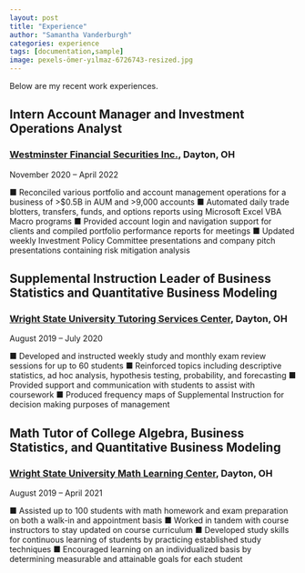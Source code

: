 ```yaml
---
layout: post
title: "Experience"
author: "Samantha Vanderburgh"
categories: experience
tags: [documentation,sample]
image: pexels-ömer-yılmaz-6726743-resized.jpg
---
```


Below are my recent work experiences.

## Intern Account Manager and Investment Operations Analyst
### [Westminster Financial Securities Inc.](https://www.westminsterfinancial.com/), Dayton, OH
November 2020 – April 2022 <br>

■ Reconciled various portfolio and account management operations for a business of >$0.5B in AUM and >9,000 accounts
■ Automated daily trade blotters, transfers, funds, and options reports using Microsoft Excel VBA Macro programs
■ Provided account login and navigation support for clients and compiled portfolio performance reports for meetings
■ Updated weekly Investment Policy Committee presentations and company pitch presentations containing risk mitigation analysis

## Supplemental Instruction Leader of Business Statistics and Quantitative Business Modeling
### [Wright State University Tutoring Services Center](https://www.wright.edu/student-success/academic-support/tutoring-services), Dayton, OH
August 2019 – July 2020 <br>

■ Developed and instructed weekly study and monthly exam review sessions for up to 60 students
■ Reinforced topics including descriptive statistics, ad hoc analysis, hypothesis testing, probability, and forecasting
■ Provided support and communication with students to assist with coursework
■ Produced frequency maps of Supplemental Instruction for decision making purposes of management

## Math Tutor of College Algebra, Business Statistics, and Quantitative Business Modeling
### [Wright State University Math Learning Center](https://www.wright.edu/student-success/academic-support/math-learning-center), Dayton, OH
August 2019 – April 2021 <br>

■ Assisted up to 100 students with math homework and exam preparation on both a walk-in and appointment basis
■ Worked in tandem with course instructors to stay updated on course curriculum
■ Developed study skills for continuous learning of students by practicing established study techniques
■ Encouraged learning on an individualized basis by determining measurable and attainable goals for each student

